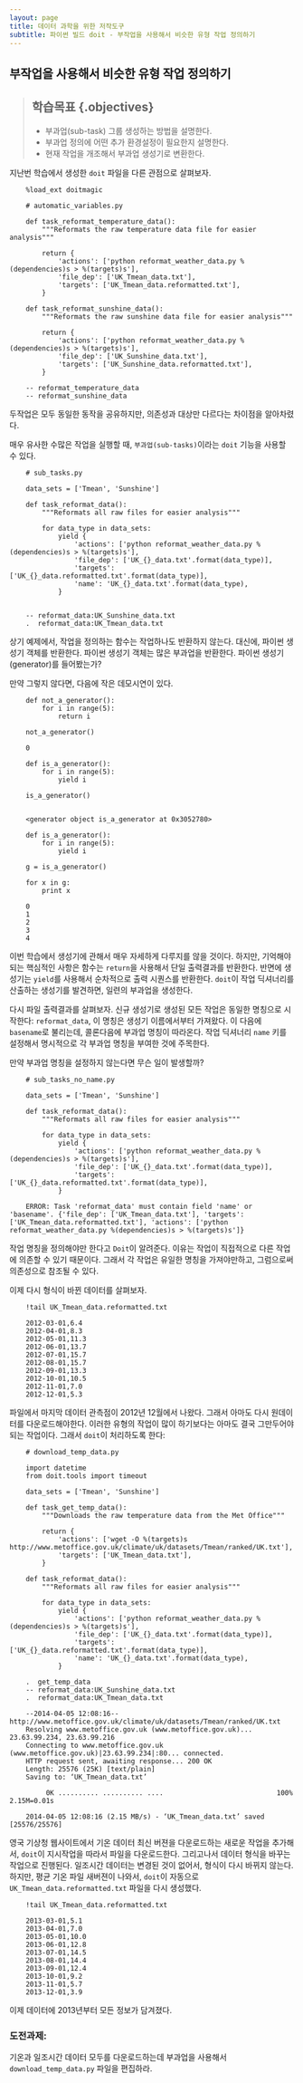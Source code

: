 ```yaml
---
layout: page
title: 데이터 과학을 위한 저작도구
subtitle: 파이썬 빌드 doit - 부작업을 사용해서 비슷한 유형 작업 정의하기 
---
```


## 부작업을 사용해서 비슷한 유형 작업 정의하기

> ## 학습목표 {.objectives}
> 
> - 부과업(sub-task) 그룹 생성하는 방법을 설명한다.
> - 부과업 정의에 어떤 추가 환경설정이 필요한지 설명한다.
> - 현재 작업을 개조해서 부과업 생성기로 변환한다.

지난번 학습에서 생성한 `doit` 파일을 다른 관점으로 살펴보자.

~~~ {.input}
    %load_ext doitmagic

    # automatic_variables.py
    
    def task_reformat_temperature_data():
        """Reformats the raw temperature data file for easier analysis"""
        
        return {
            'actions': ['python reformat_weather_data.py %(dependencies)s > %(targets)s'],
            'file_dep': ['UK_Tmean_data.txt'],
            'targets': ['UK_Tmean_data.reformatted.txt'],
        }
    
    def task_reformat_sunshine_data():
        """Reformats the raw sunshine data file for easier analysis"""
        
        return {
            'actions': ['python reformat_weather_data.py %(dependencies)s > %(targets)s'],
            'file_dep': ['UK_Sunshine_data.txt'],
            'targets': ['UK_Sunshine_data.reformatted.txt'],
        }

    -- reformat_temperature_data
    -- reformat_sunshine_data
~~~    

두작업은 모두 동일한 동작을 공유하지만, 의존성과 대상만 다르다는 차이점을 알아차렸다.

매우 유사한 수많은 작업을 실행할 때, `부과업(sub-tasks)`이라는 `doit` 기능을 사용할 수 있다.

~~~ {.input|
    # sub_tasks.py
    
    data_sets = ['Tmean', 'Sunshine']
    
    def task_reformat_data():
        """Reformats all raw files for easier analysis"""
    
        for data_type in data_sets:
            yield {
                'actions': ['python reformat_weather_data.py %(dependencies)s > %(targets)s'],
                'file_dep': ['UK_{}_data.txt'.format(data_type)],
                'targets': ['UK_{}_data.reformatted.txt'.format(data_type)],
                'name': 'UK_{}_data.txt'.format(data_type),
            }
        

    -- reformat_data:UK_Sunshine_data.txt
    .  reformat_data:UK_Tmean_data.txt
~~~    

상기 예제에서, 작업을 정의하는 함수는 작업하나도 반환하지 않는다. 대신에, 파이썬 생성기 객체를 반환한다. 파이썬 생성기 객체는 많은 부과업을
반환한다. 파이썬 생성기(generator)를 들어봤는가?

만약 그렇지 않다면, 다음에 작은 데모시연이 있다.

~~~ {.input}
    def not_a_generator():
        for i in range(5):
            return i
        
    not_a_generator()
~~~

~~~ {.outpu}
    0
~~~

~~~ {.input}
    def is_a_generator():
        for i in range(5):
            yield i
            
    is_a_generator()
~~~

~~~ {.output}

    <generator object is_a_generator at 0x3052780>
~~~

~~~ {.input}
    def is_a_generator():
        for i in range(5):
            yield i
            
    g = is_a_generator()
    
    for x in g:
        print x
~~~
~~~ {.output}
    0
    1
    2
    3
    4
~~~    

이번 학습에서 생성기에 관해서 매우 자세하게 다루지를 않을 것이다. 하지만, 기억해야되는 핵심적인 사항은 함수는 `return`을 사용해서 단일
출력결과를 반환한다. 반면에 생성기는 `yield`를 사용해서 순차적으로 출력 시퀀스를 반환한다. `doit`이 작업 딕셔너리를 산출하는
생성기를 발견하면, 일련의 부과업을 생성한다.

다시 파일 출력결과를 살펴보자. 신규 생성기로 생성된 모든 작업은 동일한 명칭으로 시작한다: `reformat_data`, 이 명칭은 생성기
이름에서부터 가져왔다. 이 다음에 `basename`로 불리는데, 콜론다음에 부과업 명칭이 따라온다. 작업 딕셔너리 `name` 키를 설정해서
명시적으로 각 부과업 명칭을 부여한 것에 주목한다.

만약 부과업 명칭을 설정하지 않는다면 무슨 일이 발생할까?

~~~ {.input}
    # sub_tasks_no_name.py
    
    data_sets = ['Tmean', 'Sunshine']
    
    def task_reformat_data():
        """Reformats all raw files for easier analysis"""
    
        for data_type in data_sets:
            yield {
                'actions': ['python reformat_weather_data.py %(dependencies)s > %(targets)s'],
                'file_dep': ['UK_{}_data.txt'.format(data_type)],
                'targets': ['UK_{}_data.reformatted.txt'.format(data_type)],
            }
~~~
~~~ {.error}        
    ERROR: Task 'reformat_data' must contain field 'name' or 'basename'. {'file_dep': ['UK_Tmean_data.txt'], 'targets': ['UK_Tmean_data.reformatted.txt'], 'actions': ['python reformat_weather_data.py %(dependencies)s > %(targets)s']}
~~~    

작업 명칭을 정의해야만 한다고 `Doit`이 알려준다. 이유는 작업이 직접적으로 다른 작업에 의존할 수 있기 때문이다. 그래서 각 작업은 유일한
명칭을 가져야만하고, 그럼으로써 의존성으로 참조될 수 있다.

이제 다시 형식이 바뀐 데이터를 살펴보자.

~~~ {.input}
    !tail UK_Tmean_data.reformatted.txt
~~~
~~~ {.output}
    2012-03-01,6.4
    2012-04-01,8.3
    2012-05-01,11.3
    2012-06-01,13.7
    2012-07-01,15.7
    2012-08-01,15.7
    2012-09-01,13.3
    2012-10-01,10.5
    2012-11-01,7.0
    2012-12-01,5.3
~~~


파일에서 마지막 데이터 관측점이 2012년 12월에서 나왔다. 그래서 아마도 다시 원데이터를 다운로드해야한다. 이러한 유형의 작업이 많이
하기보다는 아마도 결국 그만두어야되는 작업이다. 그래서 `doit`이 처리하도록 한다:

~~~ {.input} 
    # download_temp_data.py
    
    import datetime
    from doit.tools import timeout 
    
    data_sets = ['Tmean', 'Sunshine']
    
    def task_get_temp_data():
        """Downloads the raw temperature data from the Met Office"""
    
        return {
            'actions': ['wget -O %(targets)s http://www.metoffice.gov.uk/climate/uk/datasets/Tmean/ranked/UK.txt'],
            'targets': ['UK_Tmean_data.txt'],
        }
    
    def task_reformat_data():
        """Reformats all raw files for easier analysis"""
    
        for data_type in data_sets:
            yield {
                'actions': ['python reformat_weather_data.py %(dependencies)s > %(targets)s'],
                'file_dep': ['UK_{}_data.txt'.format(data_type)],
                'targets': ['UK_{}_data.reformatted.txt'.format(data_type)],
                'name': 'UK_{}_data.txt'.format(data_type),
            }
~~~
~~~ {.output}
    .  get_temp_data
    -- reformat_data:UK_Sunshine_data.txt
    .  reformat_data:UK_Tmean_data.txt

    --2014-04-05 12:08:16--  http://www.metoffice.gov.uk/climate/uk/datasets/Tmean/ranked/UK.txt
    Resolving www.metoffice.gov.uk (www.metoffice.gov.uk)... 23.63.99.234, 23.63.99.216
    Connecting to www.metoffice.gov.uk (www.metoffice.gov.uk)|23.63.99.234|:80... connected.
    HTTP request sent, awaiting response... 200 OK
    Length: 25576 (25K) [text/plain]
    Saving to: ‘UK_Tmean_data.txt’
    
         0K .......... .......... ....                            100% 2.15M=0.01s
    
    2014-04-05 12:08:16 (2.15 MB/s) - ‘UK_Tmean_data.txt’ saved [25576/25576]
~~~    
    

영국 기상청 웹사이트에서 기온 데이터 최신 버젼을 다운로드하는 새로운 작업을 추가해서, `doit`이 지시작업을 따라서 파일을 다운로드한다.
그리고나서 데이터 형식을 바꾸는 작업으로 진행된다.
일조시간 데이터는 변경된 것이 없어서, 형식이 다시 바뀌지 않는다. 하지만, 평균 기온 파일 새버젼이 나와서,
`doit`이 자동으로 `UK_Tmean_data.reformatted.txt` 파일을 다시 생성했다.

~~~ {.input}
    !tail UK_Tmean_data.reformatted.txt
~~~
~~~ {.output}
    2013-03-01,5.1
    2013-04-01,7.0
    2013-05-01,10.0
    2013-06-01,12.8
    2013-07-01,14.5
    2013-08-01,14.4
    2013-09-01,12.4
    2013-10-01,9.2
    2013-11-01,5.7
    2013-12-01,3.9
~~~


이제 데이터에 2013년부터 모든 정보가 담겨졌다.

### 도전과제:

기온과 일조시간 데이터 모두를 다운로드하는데 부과업을 사용해서 `download_temp_data.py` 파일을 편집하라.


    
